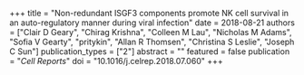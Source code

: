 +++
title = "Non-redundant ISGF3 components promote NK cell survival in an auto-regulatory manner during viral infection"
date = 2018-08-21
authors = ["Clair D Geary", "Chirag Krishna", "Colleen M Lau", "Nicholas M Adams", "Sofia V Gearty", "pritykin", "Allan R Thomsen", "Christina S Leslie", "Joseph C Sun"]
publication_types = ["2"]
abstract = ""
featured = false
publication = "*Cell Reports*"
doi = "10.1016/j.celrep.2018.07.060"
+++

